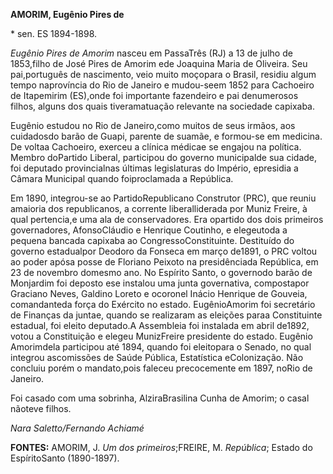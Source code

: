 **AMORIM, Eugênio Pires de**

\* sen. ES 1894-1898.

*Eugênio Pires de Amorim* nasceu em PassaTrês (RJ) a 13 de julho de
1853,filho de José Pires de Amorim ede Joaquina Maria de Oliveira. Seu
pai,português de nascimento, veio muito moçopara o Brasil, residiu algum
tempo naprovíncia do Rio de Janeiro e mudou-seem 1852 para Cachoeiro de
Itapemirim (ES),onde foi importante fazendeiro e pai denumerosos filhos,
alguns dos quais tiveramatuação relevante na sociedade capixaba.

Eugênio estudou no Rio de Janeiro,como muitos de seus irmãos, aos
cuidadosdo barão de Guapi, parente de suamãe, e formou-se em medicina.
De voltaa Cachoeiro, exerceu a clínica médicae se engajou na política.
Membro doPartido Liberal, participou do governo municipalde sua cidade,
foi deputado provincialnas últimas legislaturas do Império, epresidia a
Câmara Municipal quando foiproclamada a República.

Em 1890, integrou-se ao PartidoRepublicano Construtor (PRC), que reuniu
amaioria dos republicanos, a corrente liberalliderada por Muniz Freire,
à qual pertencia,e uma ala de conservadores. Era opartido dos dois
primeiros governadores, AfonsoCláudio e Henrique Coutinho, e elegeutoda
a pequena bancada capixaba ao CongressoConstituinte. Destituído do
governo estadualpor Deodoro da Fonseca em março de1891, o PRC voltou ao
poder apósa posse de Floriano Peixoto na presidênciada República, em 23
de novembro domesmo ano. No Espírito Santo, o governodo barão de
Monjardim foi deposto ese instalou uma junta governativa, compostapor
Graciano Neves, Galdino Loreto e ocoronel Inácio Henrique de Gouveia,
comandanteda força do Exército no estado. EugênioAmorim foi secretário
de Finanças da juntae, quando se realizaram as eleições paraa
Constituinte estadual, foi eleito deputado.A Assembleia foi instalada em
abril de1892, votou a Constituição e elegeu MunizFreire presidente do
estado. Eugênio Amorimdela participou até 1894, quando foi eleitopara o
Senado, no qual integrou ascomissões de Saúde Pública, Estatística
eColonização. Não concluiu porém o mandato,pois faleceu precocemente em
1897, noRio de Janeiro.

Foi casado com uma sobrinha, AlziraBrasilina Cunha de Amorim; o casal
nãoteve filhos.

*Nara Saletto/Fernando Achiamé*

**FONTES:** AMORIM, J. *Um dos primeiros*;FREIRE, M. *República*; Estado
do EspíritoSanto (1890-1897).
